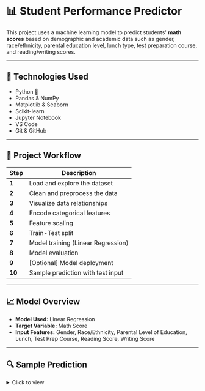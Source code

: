# 📊 Student Performance Predictor

This project uses a machine learning model to predict students' **math scores** based on demographic and academic data such as gender, race/ethnicity, parental education level, lunch type, test preparation course, and reading/writing scores.

---

## 🧠 Technologies Used

- Python 🐍
- Pandas & NumPy
- Matplotlib & Seaborn
- Scikit-learn
- Jupyter Notebook
- VS Code
- Git & GitHub

---

## 🚀 Project Workflow

| Step | Description |
|------|-------------|
| **1** | Load and explore the dataset |
| **2** | Clean and preprocess the data |
| **3** | Visualize data relationships |
| **4** | Encode categorical features |
| **5** | Feature scaling |
| **6** | Train-Test split |
| **7** | Model training (Linear Regression) |
| **8** | Model evaluation |
| **9** | [Optional] Model deployment |
| **10** | Sample prediction with test input |

---

## 📈 Model Overview

- **Model Used:** Linear Regression
- **Target Variable:** Math Score
- **Input Features:** Gender, Race/Ethnicity, Parental Level of Education, Lunch, Test Prep Course, Reading Score, Writing Score

---

## 🔍 Sample Prediction

<details>
<summary>Click to view</summary>

```python
# Sample input for prediction
sample_input = {
    'gender': 'female',
    'race/ethnicity': 'group B',
    'parental level of education': "bachelor's degree",
    'lunch': 'standard',
    'test preparation course': 'completed',
    'reading score': 72,
    'writing score': 78
}

predicted_math_score = predict_scores(sample_input)
print("Predicted Math Score:", predicted_math_score)
# Output: Predicted Math Score: 77.6

